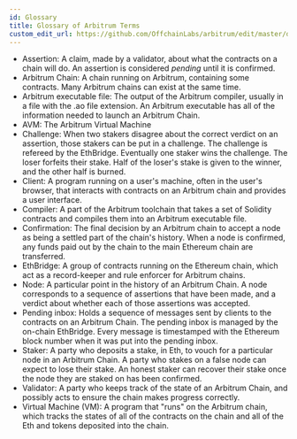 ```yaml
---
id: Glossary
title: Glossary of Arbitrum Terms
custom_edit_url: https://github.com/OffchainLabs/arbitrum/edit/master/docs/Glossary.md
---
```


* Assertion: A claim, made by a validator, about what the contracts on a chain will do. An assertion is considered _pending_ until it is confirmed.
* Arbitrum Chain: A chain running on Arbitrum, containing some contracts. Many Arbitrum chains can exist at the same time.
* Arbitrum executable file: The output of the Arbitrum compiler, usually in a file with the .ao file extension. An Arbitrum executable has all of the information needed to launch an Arbitrum Chain.
* AVM: The Arbitrum Virtual Machine
* Challenge: When two stakers disagree about the correct verdict on an assertion, those stakers can be put in a challenge. The challenge is refereed by the EthBridge. Eventually one staker wins the challenge. The loser forfeits their stake. Half of the loser's stake is given to the winner, and the other half is burned. 
* Client: A program running on a user's machine, often in the user's browser, that interacts with contracts on an Arbitrum chain and provides a user interface.
* Compiler: A part of the Arbitrum toolchain that takes a set of Solidity contracts and compiles them into an Arbitrum executable file.
* Confirmation: The final decision by an Arbitrum chain to accept a node as being a settled part of the chain's history. When a node is confirmed, any funds paid out by the chain to the main Ethereum chain are transferred.
* EthBridge: A group of contracts running on the Ethereum chain, which act as a record-keeper and rule enforcer for Arbitrum chains.
* Node: A particular point in the history of an Arbitrum Chain. A node corresponds to a sequence of assertions that have been made, and a verdict about whether each of those assertions was accepted.
* Pending inbox: Holds a sequence of messages sent by clients to the contracts on an Arbitrum Chain. The pending inbox is managed by the on-chain EthBridge. Every message is timestamped with the Ethereum block number when it was put into the pending inbox.
* Staker: A party who deposits a stake, in Eth, to vouch for a particular node in an Arbitrum Chain. A party who stakes on a false node can expect to lose their stake. An honest staker can recover their stake once the node they are staked on has been confirmed.
* Validator: A party who keeps track of the state of an Arbitrum Chain, and possibly acts to ensure the chain makes progress correctly.
* Virtual Machine (VM): A program that "runs" on the Arbitrum chain, which tracks the states of all of the contracts on the chain and all of the Eth and tokens deposited into the chain.
